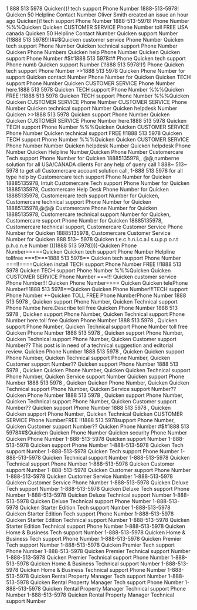 1 888 513 5978 Quicken))! tech support Phone Number 1888-513-5978! Quicken 50 Helpline Contact Number Oliver Smith created an issue an hour ago Quicken))! tech support Phone Number 1888-513-5978! Phone Number %%%Quicken Quicken CUSTOMER SERVICE Phone Number toll FREE USA canada Quicken 50 Helpline Contact Number Quicken support Number {1!888 513 5978!)!)##$Quicken customer service Phone Number Quicken tech support Phone Number Quicken technical support Phone Number Quicken Phone Numbers Quicken help Phone Number Quicken Quicken support Phone Number #$#1888 513 5978## Phone Quicken tech support Phone numb Quicken support Number {1!888 513 5978!)!) Phone Quicken tech support Phone Number >>1888 513 5978 Quicken Phone Number for support Quicken contact Number Phone Number for Quicken Quicken  TECH support Phone Number Quicken CUSTOMER SERVICE Phone Number here.1888 513 5978 Quicken TECH support Phone Number %%%Quicken FREE  !!1888 513 5978 Quicken TECH support Phone Number %%%Quicken Quicken CUSTOMER SERVICE Phone Number CUSTOMER SERVICE Phone Number Quicken technical support Number Quicken helpdesk Number Quicken >>1888 513 5978 Quicken support Phone Number Quicken Quicken CUSTOMER SERVICE Phone Number here.1888 513 5978 Quicken TECH support Phone Number %%%Quicken Quicken CUSTOMER SERVICE Phone Number Quicken technical support FREE  !!1888 513 5978 Quicken TECH support Phone Number %%%Quicken Quicken CUSTOMER SERVICE Phone Number Number Quicken helpdesk Number Quicken helpdesk Phone Number Quicken Helpline Number,Quicken Phone Number  Customercare Tech support Phone Number for Quicken 18885135978,, @@,numberne solution for all USA/CANADA clients For any help of query call 1 888~ 513~ 5978 to get all Customercare account solution call, 1-888 513 5978 for all type help by Customercare tech support Phone Number for Quicken 18885135978, Intuit Customercare Tech support Phone Number for Quicken 18885135978, Customercare Help Desk Phone Number for Quicken 18885135978, Customercare tech support Number for Quicken, Customercare technical support Phone Number for Quicken 18885135978,@@@ Customercare Phone Number for Quicken 18885135978, Customercare technical support Number for Quicken, Customercare support Phone Number for Quicken 18885135978, Customercare technical support, Customercare Customer Service Phone Number for Quicken 18885135978, Customercare Customer Service Number for Quicken 888 513~ 5978 Quicken t.e.c.h.n.i.c.a.l s.u.p.p.o.r.t p.h.o.n.e Number (((1888 513 5978))))-Quicken Phone Number=====Quicken Quicken tech support Phone Number Helpline tollfree ===!!===1888 513 5978== Quicken tech support Phone Number ===!!====Quicken install TECH support Phone Number FREE  !!1888 513 5978 Quicken TECH support Phone Number %%%Quicken Quicken CUSTOMER SERVICE Phone Number ===!!! Quicken customer service Phone Number!!! Quicken Phone Number==== Quicken Quicken telePhone Number!!1888 513 5978==Quicken Quicken Phone Number!!!TECH support Phone Number ++Quicken TOLL FREE Phone NumberPhone Number 1888 513 5978 , Quicken support Phone Number, Quicken Technical support Phone Numbe here.Describe toll free Quicken Phone Number 1888 513 5978 , Quicken support Phone Number, Quicken Technical support Phone Number here.toll free Quicken Phone Number 1888 513 5978 , Quicken support Phone Number, Quicken Technical support Phone Number toll free Quicken Phone Number 1888 513 5978 , Quicken support Phone Number, Quicken Technical support Phone Number, Quicken Customer support Number?? This post is in need of a technical suggestion and editorial review. Quicken Phone Number 1888 513 5978 , Quicken Quicken support Phone Number, Quicken Technical support Phone Number, Quicken Customer support Number?? Quicken support Phone Number 1888 513 5978 , Quicken Quicken Phone Number, Quicken Quicken Technical support Phone Number, Quicken Service support Number Quicken support Phone Number 1888 513 5978 , Quicken Quicken Phone Number, Quicken Quicken Technical support Phone Number, Quicken Service support Number?? Quicken Phone Number 1888 513 5978 , Quicken support Phone Number, Quicken Technical support Phone Number, Quicken Customer support Number?? Quicken support Phone Number 1888 513 5978 , Quicken Quicken support Phone Number, Quicken Technical Quicken CUSTOMER SERVICE Phone NumberFREE  !!1888 513 5978support Phone Number, Quicken Customer support Number?? Quicken Phone Number #$#1888 513 5978##$Quicken Quicken Phone Number Quicken security Phone Number Quicken Phone Number
1-888-513-5978 Quicken support Number
1-888-513-5978 Quicken support Phone Number
1-888-513-5978 Quicken Tech support Number
1-888-513-5978 Quicken Tech support Phone Number
1-888-513-5978 Quicken Technical support Number
1-888-513-5978 Quicken Technical support Phone Number
1-888-513-5978 Quicken Customer support Number
1-888-513-5978 Quicken Customer support Phone Number
1-888-513-5978 Quicken Customer Service Number
1-888-513-5978 Quicken Customer Service Phone Number
1-888-513-5978 Quicken Deluxe Tech support Number
1-888-513-5978 Quicken Deluxe Tech support Phone Number
1-888-513-5978 Quicken Deluxe Technical support Number
1-888-513-5978 Quicken Deluxe Technical support Phone Number
1-888-513-5978 Quicken Starter Edition Tech support Number
1-888-513-5978 Quicken Starter Edition Tech support Phone Number
1-888-513-5978 Quicken Starter Edition Technical support Number
1-888-513-5978 Quicken Starter Edition Technical support Phone Number
1-888-513-5978 Quicken Home & Business Tech support Number
1-888-513-5978 Quicken Home & Business Tech support Phone Number
1-888-513-5978 Quicken Premier Tech support Number
1-888-513-5978 Quicken Premier Tech support Phone Number
1-888-513-5978 Quicken Premier Technical support Number
1-888-513-5978 Quicken Premier Technical support Phone Number
1-888-513-5978 Quicken Home & Business Technical support Number
1-888-513-5978 Quicken Home & Business Technical support Phone Number
1-888-513-5978 Quicken Rental Property Manager Tech support Number
1-888-513-5978 Quicken Rental Property Manager Tech support Phone Number
1-888-513-5978 Quicken Rental Property Manager Technical support Phone Number
1-888-513-5978 Quicken Rental Property Manager Technical support Number
